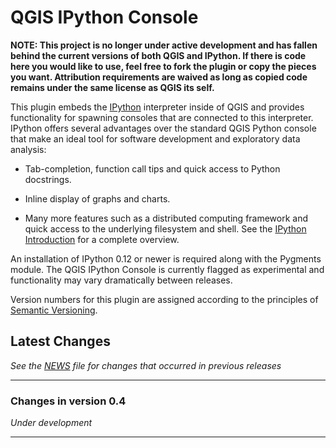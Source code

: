 QGIS IPython Console
====================

**NOTE: This project is no longer under active development and has fallen
behind the current versions of both QGIS and IPython. If there is code
here you would like to use, feel free to fork the plugin or copy the
pieces you want. Attribution requirements are waived as long as copied
code remains under the same license as QGIS its self.**

This plugin embeds the [IPython][1] interpreter inside of QGIS and provides
functionality for spawning consoles that are connected to this interpreter.
IPython offers several advantages over the standard QGIS Python console that
make an ideal tool for software development and exploratory data analysis:

  - Tab-completion, function call tips and quick access to Python docstrings.

  - Inline display of graphs and charts.

  - Many more features such as a distributed computing framework and quick
    access to the underlying filesystem and shell. See the
    [IPython Introduction][2] for a complete overview.

An installation of IPython 0.12 or newer is required along with the Pygments
module. The QGIS IPython Console is currently flagged as experimental and
functionality may vary dramatically between releases.

Version numbers for this plugin are assigned according to the principles of
[Semantic Versioning][3].

  [1]: http://ipython.org
  [2]: http://ipython.org/ipython-doc/stable/overview.html
  [3]: http://semver.org


Latest Changes
--------------
*See the [NEWS][4] file for changes that occurred in previous releases*

  [4]: https://github.com/Sharpie/qgis-ipython/blob/master/NEWS.md


---

### Changes in version 0.4
*Under development*

---


